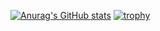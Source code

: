 [![Anurag's GitHub stats](https://github-readme-stats.vercel.app/api?username=alirizafrat)](https://github.com/alirizafrat/github-readme-stats)
[![trophy](https://github-profile-trophy.vercel.app/?username=alirizafrat&theme=onedark)](https://github.com/alirizafrat/github-profile-trophy)
